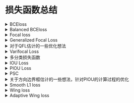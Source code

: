 # 损失函数总结
<details>
<summary>BCEloss</summary>

## Binary Cross Entropy loss (BCEloss)

![BCE_loss](images/matheq/BCE_loss.svg)

当 $\nu_{gt}$ 是 one-hot 类型时

![BCE_loss one-hot](images/matheq/BEC_loss-one-hot.svg)

```python
import torch
import torch.nn as nn
#sigmoid将output的值映射到(0,1)区间
m = nn.Sigmoid()
criterion = nn.BCELoss()
criterion(m(output), target)

#BCEWithLogitsLoss在计算loss之间已经对output做了sigmoid操作
criterion = torch.nn.BCEWithLogitsLoss()
criterion(output, target)
```
</details>

<details>
<summary>Balanced BCEloss</summary>

## Balanced BCE

![Balanced BCE_loss](images/matheq/Balanced-BCE_loss.svg)

当 $\nu_{gt}$ 是 one-hot 类型时

![Balanced BCE_loss ong-hot](images/matheq/Balanced-BCE_loss-one-hot.svg)

Balanced BCE 通过 $\alpha$ 控制正负样本的加权参数,改变正负样本参与loss计算的贡献比例,对目标检测类任务通过 $\alpha$ 平衡正负样本间的数量差异.

```python
import torch
import torch.nn as nn
"""
This code revised from the focal loss in yolov8
           https://github.com/ultralytics/ultralytics/yolo/utils/metrics.py
"""
class BalancedBCELoss(nn.Module):
    def __init__(self, alpha=0.75, reduction='mean'):
        super(BalancedBCELoss, self).__init__()
        self.loss_fcn = nn.BCEWithLogitsLoss()  # must be nn.BCEWithLogitsLoss()
        self.alpha = alpha
        self.reduction = reduction
        self.loss_fcn.reduction = 'none'  # required to apply FL to each element

    def forward(self, pred, true):
        loss = self.loss_fcn(pred, true)
        pred_prob = torch.sigmoid(pred)  # prob from logits
        alpha_factor = true * self.alpha + (1 - true) * (1 - self.alpha)
        loss *= alpha_factor

        if self.reduction == 'mean':
            return loss.mean()
        elif self.reduction == 'sum':
            return loss.sum()
        else:  # 'none'
            return loss
```
</details>

<details>
<summary>Focal loss</summary>

## Focal loss (FL)

paper: [Focal Loss for Dense Object Detection](https://arxiv.org/pdf/1708.02002.pdf)

![Focal loss](images/matheq/FL.svg)

当 $\nu_{gt}$ 是 one-hot 类型时

![Focal loss one-hot](images/matheq/FL-one-hot.svg)

加入 $\alpha$ 正负样本均衡后,可表示如下:

![Focal loss one-hot balance](images/matheq/FL_with_balance.svg) 

<!-- ![Focal loss 形式](https://img-blog.csdnimg.cn/dd83fc4d77944c589941fc08b5d6c889.png?x-oss-process=image/watermark,type_d3F5LXplbmhlaQ,shadow_50,text_Q1NETiBAQmlnSGFvNjg4,size_20,color_FFFFFF,t_70,g_se,x_16) -->
![Focal loss 形式](images/FocalLoss.png)

Focal loss 通过 $(1 - \nu_{t})^{\gamma}$ 控制难易样本参与loss计算的贡献比例, 对于正样本易分样本 $\nu_{pred}$ 越接近1, $(1 - \nu_{pred})^{\gamma}$ 接近0, 参与loss比例越小; 难分样本, $\nu_{pred}$ 越接近0, $(1 - \nu_{pred})^{\gamma}$ 接近1, 参与loss比例越大. 同样对于负样本, 易分样本 $\nu_{pred}$ 越接近0, $(1 - ( 1 - \nu_{pred}))^{\gamma} = \nu_{pred}^{\gamma}$ 接近0, 参与loss比例越小; 相反负样本的难分样本 $\nu_{pred}^{\gamma}$ 接近1, 参与loss比例越大.

当参数 $\gamma$ 越接近0时, Focal loss 越接近BCEloss.

```python
import torch
import torch.nn as nn
"""
This code referenced to
           https://github.com/ultralytics/ultralytics/yolo/utils/metrics.py
"""
class FocalLoss(nn.Module):
    def __init__(self, gamma=1.5, alpha=0.75, reduction='mean'):
        super(FocalLoss, self).__init__()
        self.loss_fcn = nn.BCEWithLogitsLoss()  # must be nn.BCEWithLogitsLoss()
        self.gamma = gamma
        self.alpha = alpha
        self.reduction = reduction
        self.loss_fcn.reduction = 'none'  # required to apply FL to each element

    def forward(self, pred, true):
        loss = self.loss_fcn(pred, true)
        pred_prob = torch.sigmoid(pred)  # prob from logits
        p_t = true * pred_prob + (1 - true) * (1 - pred_prob)
        alpha_factor = true * self.alpha + (1 - true) * (1 - self.alpha)
        modulating_factor = (1.0 - p_t) ** self.gamma
        loss *= alpha_factor * modulating_factor

        if self.reduction == 'mean':
            return loss.mean()
        elif self.reduction == 'sum':
            return loss.sum()
        else:  # 'none'
            return loss
```
</details>

<details>
<summary>Generalized Focal Loss</summary>

## Generalized Focal Loss (GFL)

paper:[Generalized Focal Loss: Learning Qualified and Distributed Bounding Boxes for Dense Object Detection](https://arxiv.org/pdf/2006.04388.pdf)

### Quality Focal Loss (QFL)

![QFL](images/matheq/QFL.svg)

在QFL中负样本的真值 $\nu_{gt} = 0$, 正样本真值 $\nu_{gt} \in [0,1]$ 是0~1之间的概率值.

<image src="images/QualityFocalLoss.png">

图:当 $\nu_{gt} = 0.5$ 时, $-\left| \nu_{gt} - \sigma(\nu_{pred}) \right|^{\beta}$ 的变化趋势
<br/>


当真值 $\nu_{gt} \in {0,1}$ 是 one-hot类型时, QFL和FL具有相同的形式.

![QFL2FL](images/matheq/QFL2FL.svg)

```python
import torch
import torch.nn as nn
"""
This code referenced to
           https://github.com/ultralytics/yolov5/utils/loss.py
"""
class QFocalLoss(nn.Module):
    def __init__(self, gamma=1.5, alpha=0.75, reduction='mean'):
        super(QFocalLoss, self).__init__()
        self.loss_fcn = nn.BCEWithLogitsLoss()  # must be nn.BCEWithLogitsLoss()
        self.gamma = gamma
        self.alpha = alpha
        self.reduction = reduction
        self.loss_fcn.reduction = 'none'  # required to apply FL to each element

    def forward(self, pred, true):
        loss = self.loss_fcn(pred, true)
        pred_prob = torch.sigmoid(pred)  # prob from logits
        alpha_factor = true * self.alpha + (1 - true) * (1 - self.alpha)
        modulating_factor = torch.abs(true - pred_prob) ** self.gamma
        loss *= alpha_factor * modulating_factor

        if self.reduction == 'mean':
            return loss.mean()
        elif self.reduction == 'sum':
            return loss.sum()
        else:  # 'none'
            return loss
```

### Distribution Focal Loss (DFL)

Distribution Focal Loss 在 Generalized Focal Loss 中被用作 box_regression. 求取offset形式的边界框(t,l,b,t),这里将 box_regression 问题中边界框的估计视作等效的脉冲响应的概率分布.有 $\int_\infty^\infty \delta(x-y)xdx = 1$ . 将对值的估计范围限制在 $[x_0,x_n]$ 之间,并且令分隔间隔等于1,最终对值的估计可以视为 

$\hat{y} = \int_\infty^\infty \delta(x-y)xdx \sim \int_{y_0}^{y_n} P(x_i)x_i = \sum_{i=0}^n P(x_i)x_i $, $ P(x_i) $ 表示在 $x_i$ 处对 $\hat{y}$ 的概率估计,且有 $\sum^n_{i=0} P(x_i) = 1$. 通过设定分度将边界的估计问题转化为对边界值的分布概率的估计问题.

![DFL](images/matheq/DFL.svg),![tj](images/matheq/DFL-tj.svg)

DFL的优化目标使得 $\hat{y}$ 概率映射到 $ceil(y)$ 和 $floor(y)$ 的线性加权和最小

```python
import torch
import torch.nn.functional as F
"""
This code revised from the dfl_loss in yolov8
           https://github.com/ultralytics/ultralytics/yolo/utils/loss.py
"""
class DFocalLoss(nn.Module):
    def __init__(self, ):
        super(DFocalLoss, self).__init__()

    def forward(pred_dist, target):  
        # pred_dist : num_select_anchors*4*reg分度， target : num_select_anchors×4
        # num_select_anchors = num_target_all_batch * select_topk
        # Return sum of left and right DFL losses
        # Distribution Focal Loss (DFL) proposed in Generalized Focal Loss https://ieeexplore.ieee.org/document/9792391
        tl = target.long()  # target left
        tr = tl + 1  # target right
        wl = tr - target  # weight left
        wr = 1 - wl  # weight right
        return (F.cross_entropy(pred_dist, tl.view(-1), reduction='none').view(tl.shape) * wl +
                F.cross_entropy(pred_dist, tr.view(-1), reduction='none').view(tl.shape) * wr).mean(-1, keepdim=True)
```


**torch.nn.functional.cross_entropy 
注意1:input不需要经过softmax,直接从fn层拿出来的张量就可以送入交叉熵中,因为在交叉熵中已经对输入input做了softmax了. 
注意2:不用对target进行one_hot编码,因为nll_loss函数已经实现了类似one-hot过程. 
referenced to https://blog.csdn.net/qq_38308388/article/details/121640312**
</details>

<details>
<summary>对于QFL估计的一些优化想法</summary>

QFL的目标除了计算分类的BCE loss,还计算分类预测值和真值之间的距离 $\left| \nu_{gt} - \sigma(\nu_{pred}) \right|^{\beta}$ 。和focal loss相比，由于QFL在区域 $(0,1)$ 之间是双边函数，其值比focal loss更小。因此QFL有和focal loss相同的问题，即估计的结果不会和真值很接近。同时由于值变小估计优化的过程难度增加，需要放大QFL的权重系数。

wing loss同样能够使得预测值趋向于真值，可以结合wing loss和QFL,优化QFL的性能。

使用wing代替预测值和真值之间的距离，对比 $\gamma > 1$ 的focal loss,在接近真值时有更大的偏差和倒数，相比 $\gamma < 1$时其求导更简单。

![WingBCE](images/wingBCE.png)
</details>

<details>
<summary>Varifocal Loss</summary>

## Varifocal Loss (VFL)

paper:[VarifocalNet: An IoU-aware Dense Object Detector](https://arxiv.org/pdf/2008.13367.pdf)

![VFL](images/matheq/VFL.svg)

VFL以IoU-Aware Classification Score(IACS)作为优化目标, $\nu_{gt-score}$ 是pred_box和gt_box的IOU * $\nu_{gt}$. 

**注意:IOU和gt_cls生产过程如下:
1.IOU表示每个batch的pred_boxes和gt_boxes的交并比,对于batch>1的训练过程来说,IOU的维度为 $dim(batch, num\_anchors, max\_num\_gt)$, max_num_gt表示batch中image拥有最大的gt_boxes.
2.需要确定pred_boxes对gt_boxes的归属问题,采用center_belongs_to_grid或者tal的策略确定每个pred_boxes属于哪个gt_boxes获得target_gt_idx,将IOU的维度转化为 $iou_{trans}$ 维度为 $dim(batch, num\_anchors,1)$, $\nu_{gt}$ 的维度为 $dim(batch, num\_anchors, num\_classes)$, 可得到 $\nu_{gt-score} = \nu_{gt} * iou_{trans}$**

```python
import torch
import torch.nn.functional as F
"""
This code revised from the dfl_loss in yolov8
           https://github.com/ultralytics/ultralytics/yolo/utils/loss.py
"""
class VarifocalLoss(nn.Module):
    # Varifocal loss by Zhang et al. https://arxiv.org/abs/2008.13367
    def __init__(self, gamma=2.0, alpha=0.75, reduction='sum'):
        super().__init__()
        self.loss_fcn = nn.BCEWithLogitsLoss()  # must be nn.BCEWithLogitsLoss()
        self.loss_fcn.reduction = 'none'  # required to apply FL to each element
        self.alpha = alpha
        self.gamma = gamma
        self.reduction = reduction

    def forward(self, pred, gt_score, label):
        pred = pred.sigmoid()
        # weight = self.alpha * pred.pow(self.gamma) * (1 - gt_score.ge(0).float()) + gt_score
        weight = self.alpha * pred.pow(self.gamma) * (1 - label) + gt_score * label
        # with torch.cuda.amp.autocast(enabled=False):
        loss = self.loss_fcn(pred, gt_score) * weight
        if self.reduction == 'mean':
            return loss.mean()
        elif self.reduction == 'sum':
            return loss.sum()
        else:  # 'none'
            return loss
```

VFL要解决的问题是,在目标检测中正负样本不均衡,负样本的数量远远大于正样本,通过 $\nu_{pred}^\gamma$ 来削减负样本对结果的影响,对负样本估计 $\nu_{pred}^\gamma$ 值越小,即对越容易分类的负样本给予越低的权重,对越难估计的负样本给予越高的权重,更关注对于难估计的负样本的调整.对于正样本使用参数 $\nu_{gt}$ ,对框iou更大的目标给予更大的权重,使得网络更加关注对iou高的预测框的调整.
</details>

<details>
<summary>多分类损失函数</summary>

## 多分类损失函数

torch中单分类和多分类的损失没有什么重大的分别

**注意:在多分类的时候，我们希望输出是符合概率分布,问题即转化成为对于网络输出如何处理上.常见的有对输出做sigmoid或者softmax.二者均能把输出转换到(0,1)的区间内.但二者目的不同,对于softmax操作是考虑目标分类严格的参照 $\sum^n_{i=0} P(x_i) = 1 $, 例如在DFL对边界值的分布情况还有单个数字识别中的分类就存在这样的情况;对于sigmoid操作,更加关注当前 $\nu_{pred}$ 是否接近 $\nu_{gt}$,比如对一般的目标识别网络,不能简单的将所有分类互斥作为条件带入.**
</details>

<details>
<summary>IOU Loss</summary>

## IOU Loss

### IOU Loss

$\mathbf{IOU} = \frac{Intersection(b^{pred},b^{gt})}{Union(b^{pred},b^{gt})} = \frac{Intersection(b^{pred},b^{gt})}{\mathcal{S}^{pred} + \mathcal{S}^{gt} - Intersection(b^{pred},b^{gt})}$

$ Intersection(b^{pred},b^{gt}) = \mathbf{maximum}\left(\mathbf{minimum}(b^{pred}_r,b^{gt}_r)-\mathbf{maximum}(b^{pred}_l,b^{gt}_l),0 \right) * \mathbf{maximum}\left(\mathbf{minimum}(b^{pred}_b,b^{gt}_b)-\mathbf{maximum}(b^{pred}_t,b^{gt}_t),0\right) = \mathbf{I}_w * \mathbf{I}_h$

IOU_loss ($\cal{L}_{IOU}$)是anchor-pred的IOU和 $\nu_{gt}$ 的交叉熵, $\cal{L}_{IOU} =\nu_{gt}\log(IOU)+(1 - \nu_{gt})\log(1 - IOU)$

#### IOU backpropagation

paper:[UnitBox: An Advanced Object Detection Network](https://arxiv.org/pdf/1608.01471.pdf)

IOU_loss的反向传播需要计算 $b^{pred}$ 对于 $\cal{L}_{IOU}$ 中各项的偏导.

$\frac{\partial{\mathcal{S}^{pred}}}{\partial{b^{pred}_r}\ (\mathbf{or} \ \partial{b^{pred}_l})} = b^{pred}_b - b^{pred}_t \ ,\ \frac{\partial{\mathcal{S}^{pred}}}{\partial{b^{pred}_t}\ (\mathbf{or} \ \partial{b^{pred}_b})} = b^{pred}_r - b^{pred}_l $

![iou_bp1](images/matheq/IOUbp1.svg),![iou_bp2](images/matheq/IOUbp2.svg)

### GIOU

paper:[Generalized Intersection over Union: A Metric and A Loss for Bounding Box Regression](https://arxiv.org/pdf/1902.09630.pdf)

$\mathbf{GIOU} = \mathbf{IOU} - \frac{A^c-Union}{A^c}$

$A^c = \left(\mathbf{maximum}(b^{pred}_r,b^{gt}_r)-\mathbf{minimum}(b^{pred}_l,b^{gt}_l)\right) * \left(\mathbf{maximum}(b^{pred}_b,b^{gt}_b)-\mathbf{minimum}(b^{pred}_t,b^{gt}_t)\right) $

$\cal{L}_{GIOU} = 1 - \mathbf{GIOU} \ \in[0,2]$

**GIOU_Loss加入非重合区域的影响，当IOU值相同时，非重合区域占比越小，代表预测框与目标框的对比效果越好。**

### DIOU

paper:[Distance-IoU Loss: Faster and Better Learning for Bounding Box Regression](https://arxiv.org/pdf/1911.08287v1.pdf)

$\mathbf{DIOU} = \mathbf{IOU} - \left(\frac{\rho^2({bc}^{pred},{bc}^{gt})}{c^2}\right) = \mathbf{IOU} - \left(\frac{d^2}{c^2}\right)$

${bc}^{pred}$,${bc}^{gt}$ 表示pred_box和gt_box的中心点.d代表pred_box和gt_box的中心点距离,c代表pred_box和gt_box的最小外接矩形对角线长度。

$\cal{L}_{DIOU} = 1 - \mathbf{DIOU} \ \in[0,2]$

**DIOU_Loss用中心点的归一化距离代替了GIOU中的非重合区域占比指标,可以直接最小化两个目标框的距离，比GIOU收敛的更快.在目标框和预测框相互包裹的条件下，DIOU_Loss可以使回归非常快，而GIOU_Loss几乎退化为IOU Loss.**

### CIOU

paper:[Enhancing Geometric Factors in Model Learning and Inference for Object Detection and Instance Segmentation](https://arxiv.org/pdf/2005.03572.pdf)

$\mathbf{CIOU} = \mathbf{IOU} - \left(\frac{\rho^2({bc}^{pred},{bc}^{gt})}{c^2}+\alpha\nu\right),\ \nu = \frac{4}{\pi^2}(arctan\frac{w^{gt}}{h^{gt}}-arctan\frac{w}{h})^2,\ \alpha=\frac{\nu}{1-IOU+\nu}$

$\cal{L}_{CIOU} = 1 - \mathbf{CIOU} \ \in[0,2]$

**CIoU在DIoU的基础上增加了检测框尺度的loss，增加了长和宽的loss，使得预测框就会更加的符合真实框.CIOU使得评估更加准确,但增加了loss的计算量.**

```python
import torch
import math
"""
This code referenced to
           https://github.com/ultralytics/ultralytics/yolo/utils/metrics.py
"""
def bbox_iou(box1, box2, xywh=True, GIoU=False, DIoU=False, CIoU=False, eps=1e-7):
    # Returns Intersection over Union (IoU) of box1(1,4) to box2(n,4)

    # Get the coordinates of bounding boxes
    if xywh:  # transform from xywh to xyxy
        (x1, y1, w1, h1), (x2, y2, w2, h2) = box1.chunk(4, -1), box2.chunk(4, -1)
        w1_, h1_, w2_, h2_ = w1 / 2, h1 / 2, w2 / 2, h2 / 2
        b1_x1, b1_x2, b1_y1, b1_y2 = x1 - w1_, x1 + w1_, y1 - h1_, y1 + h1_
        b2_x1, b2_x2, b2_y1, b2_y2 = x2 - w2_, x2 + w2_, y2 - h2_, y2 + h2_
    else:  # x1, y1, x2, y2 = box1
        b1_x1, b1_y1, b1_x2, b1_y2 = box1.chunk(4, -1)
        b2_x1, b2_y1, b2_x2, b2_y2 = box2.chunk(4, -1)
        w1, h1 = b1_x2 - b1_x1, b1_y2 - b1_y1 + eps
        w2, h2 = b2_x2 - b2_x1, b2_y2 - b2_y1 + eps

    # Intersection area
    inter = (b1_x2.minimum(b2_x2) - b1_x1.maximum(b2_x1)).clamp(0) * \
            (b1_y2.minimum(b2_y2) - b1_y1.maximum(b2_y1)).clamp(0)

    # Union Area
    union = w1 * h1 + w2 * h2 - inter + eps

    # IoU
    iou = inter / union
    if CIoU or DIoU or GIoU:
        cw = b1_x2.maximum(b2_x2) - b1_x1.minimum(b2_x1)  # convex (smallest enclosing box) width
        ch = b1_y2.maximum(b2_y2) - b1_y1.minimum(b2_y1)  # convex height
        if CIoU or DIoU:  # Distance or Complete IoU https://arxiv.org/abs/1911.08287v1
            c2 = cw ** 2 + ch ** 2 + eps  # convex diagonal squared
            rho2 = ((b2_x1 + b2_x2 - b1_x1 - b1_x2) ** 2 + (b2_y1 + b2_y2 - b1_y1 - b1_y2) ** 2) / 4  # center dist ** 2
            if CIoU:  # https://github.com/Zzh-tju/DIoU-SSD-pytorch/blob/master/utils/box/box_utils.py#L47
                v = (4 / math.pi ** 2) * (torch.atan(w2 / h2) - torch.atan(w1 / h1)).pow(2)
                with torch.no_grad():
                    alpha = v / (v - iou + (1 + eps))
                return iou - (rho2 / c2 + v * alpha)  # CIoU
            return iou - rho2 / c2  # DIoU
        c_area = cw * ch + eps  # convex area
        return iou - (c_area - union) / c_area  # GIoU https://arxiv.org/pdf/1902.09630.pdf
    return iou  # IoU
```
</details>

<details>
<summary>PIOU Loss</summary>

## Pixels-IoU Loss (PIOU Loss)

paper:[PIoU Loss: Towards Accurate Oriented Object Detection in Complex Environments](https://arxiv.org/pdf/2007.09584.pdf)

PIOU Loss 要解决的问题：通过使用方向边界框oriented bounding boxes (OBB)进行目标检测可以减少目标与背景区域的重叠来更好地定位旋转对象。一般通过在水平边界框检测器引入由距离损失优化的附加角度尺寸构建的。但是这样导致估计与IoU的相关性较松散，对具有高纵横比的对象不敏感。

PIOU Loss推导如下：
对每个像素点 $\mathbf{p}_{i,j}$ 和obb框 $\mathbf{b}$ 有如下关系:

<image src="images/matheq/PIOU_pixel.svg">

其中：

<image src="images/matheq/PIOU_pixel_com.svg">

PIOU 表达形式：

<image src="images/matheq/PIOU.svg">

其中：

<image src="images/matheq/PIOU_cap.svg"><image src="images/matheq/PIOU_cap_cond.svg">

PIOU Loss的表示形式如下：

<image src="images/matheq/PIOU_loss.svg">

由于函数 $\delta()$ 不可导，用函数 $F()$ 来表示，当 $d-s > 0$ 时，$F()$ 趋近于1， 当 $d-s <0$ 时，$F()$ 趋近于0. 点$(i,j)$和方向边界框的关系由下图(a)表示。函数$F()$的形式由下图(b)表示。
![PIOULoss](images/PIOULoss.jpg)

</details>

<details>
<summary>PSC</summary>

## Phase-Shifting Coder

Paper:[Phase-Shifting Coder: Predicting Accurate Orientation in Oriented Object Detection](https://arxiv.org/pdf/2211.06368.pdf)

Phase-Shifting Coder 主要解决在方向边界框的估计问题中，角度变化过程中不连续的问题。对于一个范围在$(-\pi,\pi)$或者$(0,2\pi)$变化的角度值，其编码过程如下式：

<image src="images/matheq/pscencode.svg">

其解码过程如下：
<image src="images/matheq/pscdecode.svg">

由于cos值的范围在 $(-1,1)$ 之间，而sigmoid函数输出范围在 $(-1,1)$，计算loss时所用的 $x_{pred}$ 需要进行如下处理。

<image src="images/matheq/pscrescale.svg">

```python
import math
import torch

def psc_decode(theta_cos):
    theta_cos = theta_cos*2 - 1 
    my_sin = theta_cos[...,1]*math.sin(2/3*math.pi)+theta_cos[...,2]*math.sin(4/3*math.pi)
    my_cos = theta_cos[...,0]-theta_cos[...,1]/2-theta_cos[...,2]/2
    theta = torch.atan2(my_sin,my_cos)
    return -theta.unsqueeze(-1)
```
</details>

<details>
<summary>关于方向边界框估计的一些想法，针对PIOU的计算过程的优化</summary>

针对PIOU的计算，若方向边界框角度表示为方向和x轴之间顺时针的夹角，其中 $d^w_{i,j}$ , $d^h_{i,j}$ 可以表示为点到直线的距离。对于过中心点 $(c_x,c_y)$ 角度为 $\theta$ 的方向边界框，图上任意一点 $i,j$ 到方向边界框中心线的距离表示为 $\frac{-1/tan\theta(i-x_c)+(j-y_c)}{\sqrt{1+1/tan\theta^2}}$, $\frac{tan\theta(i-x_c)+(j-y_c)}{\sqrt{1+tan\theta^2}}$, $tan\theta$ 可以由PSC的解码过程求得，$tan\theta = -\frac{\sum^{N_{step}}_{n=1}x_nsin\frac{2n\pi}{N_{step}}}{\sum^{N_{step}}_{n=1}x_ncos\frac{2n\pi}{N_{step}}}$.

求PIOU时，需要求解图上每一点到各个gt_box的所属关系，和各个select_pred_box的所属关系，计算gt_box和pred_box的PIOU值时，求对应的各层的交值。在框筛选中的select_candidates_in_gts函数中，计算anc_points $(i,j)$ 的 $w-w_{i,j},w+w_{i,j},h-h_{i,j},h+h_{i,j}$ 若不存在负值则表示anc_points在方向边界框内。而在get_box_metrics函数中计算piou,需要先用select_candidates_in_gts筛选pred_box,再用roll_out的方式计算每个pair组合，不能做到并行计算。

</details>

<details>
<summary>Smooth L1 loss</summary>

## Smooth L1 loss

![smooth_L1_loss](images/matheq/smoothl1.svg)

<image src="images/smooth_L1.png">
</details>

<details>
<summary>Wing loss</summary>

## Wing loss

paper:[Wing Loss for Robust Facial Landmark Localisation with Convolutional NeuralNetworks](https://openaccess.thecvf.com/content_cvpr_2018/papers/Feng_Wing_Loss_for_CVPR_2018_paper.pdf)

wing loss是解决在关键点坐标回归过程中，传统的L1，L2 loss对异常值敏感的问题。在关键点坐标回归任务中神经网络的训练应该更多地关注具有小范围或中等范围误差的样本。

<image src="images/matheq/Wingloss.svg"><br/>

<image src="images/Wingloss.jpg">

```python
import math
import torch
class WingLoss(nn.Module):
    def __init__(self, omega=10, epsilon=2):
        super(WingLoss, self).__init__()
        self.omega = omega
        self.epsilon = epsilon
        self.C = self.omega - self.omega * math.log(1 + self.omega / self.epsilon)

    def forward(self, pred, target):
        y = target
        y_hat = pred
        delta_y = (y - y_hat).abs()
        delta_y1 = delta_y[delta_y < self.omega]
        delta_y2 = delta_y[delta_y >= self.omega]
        loss1 = self.omega * torch.log(1 + delta_y1 / self.epsilon)
        loss2 = delta_y2 - self.C
        return (loss1.sum() + loss2.sum()) / (len(loss1) + len(loss2))
```
</details>

<details>
<summary>Adaptive Wing loss</summary>

## Adaptive Wing loss

wing loss 和 L1，L2 loss相比较有更加陡峭的曲线放大了小误差的影响，对小范围或中等范围误差的样本有更好的收敛。但是由于wing loss的导数不连续在距离为零的两侧发生跳变，因此估计值会在真值附近反复波动，并且很难实现无偏估计。

设计Adaptive Wing loss的要求是，对正样本loss影响（以及梯度）应该开始增加，以便训练能够集中于减少这些误差。然后，随着误差非常接近零(在某个邻域范围内时)，loss的影响应该会迅速减少，这样这些“足够好”的像素就不再被关注。

<image src="images/matheq/Awingloss.svg">

其中：

<image src="images/matheq/Awing_cond.svg"> <br/> 

<image src="images/Awingloss.jpg">

</details>
